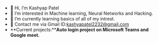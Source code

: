- 👋 Hi, I’m Kashyap Patel
- 👀 I’m interested in Machine learning, Neural Networks and Hacking.
- 🌱 I’m currently learning basics of all of my intrest.
- 💞️ Contact me via Gmail ID:kashyapatel2232@gmail.com
- **Current projects:****Auto login project on Microsoft Teams and Google meet.**


<!---
KashyapPatel2232/KashyapPatel2232 is a ✨ special ✨ repository because its `README.md` (this file) appears on your GitHub profile.
You can click the Preview link to take a look at your changes.
--->
